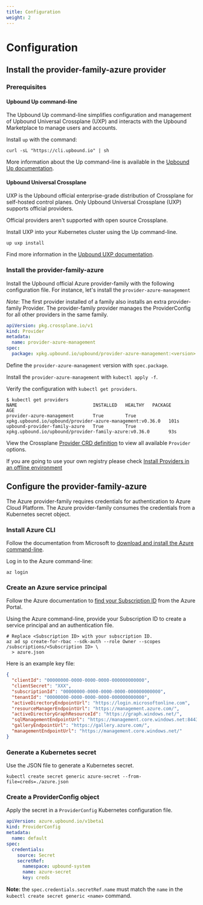 ```yaml
---
title: Configuration
weight: 2
---
```


# Configuration

## Install the provider-family-azure provider
### Prerequisites
#### Upbound Up command-line
The Upbound Up command-line simplifies configuration and management of Upbound
Universal Crossplane (UXP) and interacts with the Upbound Marketplace to manage
users and accounts.

Install `up` with the command:
```shell
curl -sL "https://cli.upbound.io" | sh
```
More information about the Up command-line is available in the [Upbound Up
documentation](https://docs.upbound.io/cli/).

#### Upbound Universal Crossplane
UXP is the Upbound official enterprise-grade distribution of Crossplane for
self-hosted control planes. Only Upbound Universal Crossplane (UXP) supports
official providers.

Official providers aren't supported with open source Crossplane.

Install UXP into your Kubernetes cluster using the Up command-line.

```shell
up uxp install
```

Find more information in the [Upbound UXP documentation](https://docs.upbound.io/uxp/).

### Install the provider-family-azure

Install the Upbound official Azure provider-family with the following configuration file.
For instance, let's install the `provider-azure-management`

_Note_: The first provider installed of a family also installs an extra provider-family Provider.
The provider-family provider manages the ProviderConfig for all other providers in the same family.

```yaml
apiVersion: pkg.crossplane.io/v1
kind: Provider
metadata:
  name: provider-azure-management
spec:
  package: xpkg.upbound.io/upbound/provider-azure-management:<version>
```

Define the `provider-azure-management` version with `spec.package`.

Install the `provider-azure-management` with `kubectl apply -f`.

Verify the configuration with `kubectl get providers`.

```shell
$ kubectl get providers
NAME                            INSTALLED   HEALTHY   PACKAGE                                                     AGE
provider-azure-management       True        True      xpkg.upbound.io/upbound/provider-azure-management:v0.36.0   101s
upbound-provider-family-azure   True        True      xpkg.upbound.io/upbound/provider-family-azure:v0.36.0       93s
```

View the Crossplane [Provider CRD definition](https://doc.crds.dev/github.com/crossplane/crossplane/pkg.crossplane.io/Provider/v1) to view all available `Provider` options.

If you are going to use your own registry please check [Install Providers in an offline environment](https://docs.upbound.io/providers/provider-families/#installing-a-provider-family:~:text=services%20to%20install.-,Install%20Providers%20in%20an%20offline%20environment,-View%20the%20installed)

## Configure the provider-family-azure
The Azure provider-family requires credentials for authentication to Azure Cloud Platform. The Azure provider-family consumes the credentials from a Kubernetes secret object.

### Install Azure CLI

Follow the documentation from Microsoft to [download and install the Azure
command-line](https://docs.microsoft.com/en-us/cli/azure/install-azure-cli).

Log in to the Azure command-line:

```shell
az login
```

### Create an Azure service principal

Follow the Azure documentation to [find your Subscription
ID](https://docs.microsoft.com/en-us/azure/azure-portal/get-subscription-tenant-id)
from the Azure Portal.

Using the Azure command-line, provide your Subscription ID to create a  service
principal and an authentication file.

```shell
# Replace <Subscription ID> with your subscription ID.
az ad sp create-for-rbac --sdk-auth --role Owner --scopes /subscriptions/<Subscription ID> \
  > azure.json
```

Here is an example key file:
```json
{
  "clientId": "00000000-0000-0000-0000-000000000000",
  "clientSecret": "XXX",
  "subscriptionId": "00000000-0000-0000-0000-000000000000",
  "tenantId": "00000000-0000-0000-0000-000000000000",
  "activeDirectoryEndpointUrl": "https://login.microsoftonline.com",
  "resourceManagerEndpointUrl": "https://management.azure.com/",
  "activeDirectoryGraphResourceId": "https://graph.windows.net/",
  "sqlManagementEndpointUrl": "https://management.core.windows.net:8443/",
  "galleryEndpointUrl": "https://gallery.azure.com/",
  "managementEndpointUrl": "https://management.core.windows.net/"
}
```

### Generate a Kubernetes secret

Use the JSON file to generate a Kubernetes secret.

`kubectl create secret generic azure-secret --from-file=creds=./azure.json`

### Create a ProviderConfig object
Apply the secret in a `ProviderConfig` Kubernetes configuration file.

```yaml
apiVersion: azure.upbound.io/v1beta1
kind: ProviderConfig
metadata:
  name: default
spec:
  credentials:
    source: Secret
    secretRef:
      namespace: upbound-system
      name: azure-secret
      key: creds
```

**Note:** the `spec.credentials.secretRef.name` must match the `name` in the `kubectl create secret generic <name>` command.